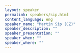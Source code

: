 ```yaml
---
layout: speaker
permalink: speakers/sip.html
content_language: eng
speaker_name: "Martin Sip (CZ)"
speaker_description: ""
speaker_presentation: ""
speaker_when: ""
speaker_where: ""
---
```

